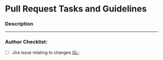 # Pull Request Tasks and Guidelines

### Description

<!--  summary of the change and any relevant motivation and context -->

---

### Author Checklist:

- [ ] Jira issue relating to changes [GL-](https://glowleds.atlassian.net/browse/GL-)
